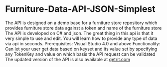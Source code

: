# Furniture-Data-API-JSON-Simplest
The API is designed on a demo base for a furniture store repository which provides furniture store data against a token and name of the furniture store
The API is developed on C# and json. The great thing in this api is that it very simple to use and edit. You will learn how to provide any type of data via api in seconds.
Prerequisites: Visual Studio 4.0 and above
Functionality: Can let your user get data based on keyset and its value set by specifying any TokenKey and value on which basis the API request can be validated
The updated version of the API is also available at <a href='https://getrit.com'>getrit.com</a>

